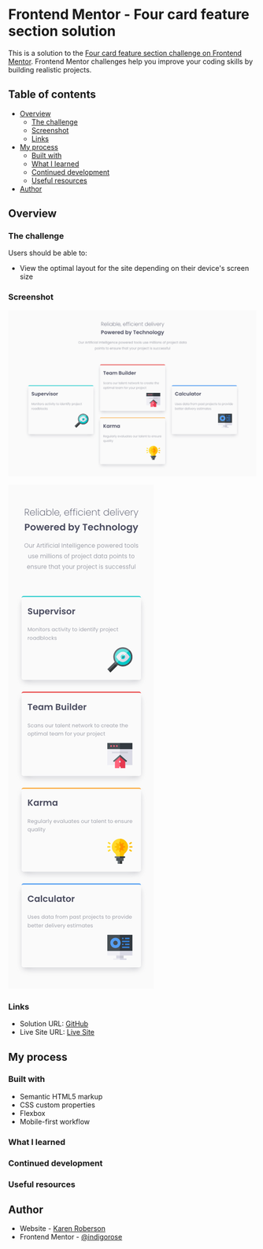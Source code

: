 # Frontend Mentor - Four card feature section solution

This is a solution to the [Four card feature section challenge on Frontend Mentor](https://www.frontendmentor.io/challenges/four-card-feature-section-weK1eFYK). Frontend Mentor challenges help you improve your coding skills by building realistic projects.

## Table of contents

- [Overview](#overview)
  - [The challenge](#the-challenge)
  - [Screenshot](#screenshot)
  - [Links](#links)
- [My process](#my-process)
  - [Built with](#built-with)
  - [What I learned](#what-i-learned)
  - [Continued development](#continued-development)
  - [Useful resources](#useful-resources)
- [Author](#author)

## Overview

### The challenge

Users should be able to:

- View the optimal layout for the site depending on their device's screen size

### Screenshot

![Desktop Version](/four_card_feature_section/images/Desktop_Four%20card%20feature%20section.png)

![Mobile Version](/four_card_feature_section/images/Mobile_Four%20card%20feature%20section.png)

### Links

- Solution URL: [GitHub](https://github.com/indigorose/frontend_mentor_hosting/tree/main/four_card_feature_section)
- Live Site URL: [Live Site](https://effervescent-brigadeiros-94a24e.netlify.app)

## My process

### Built with

- Semantic HTML5 markup
- CSS custom properties
- Flexbox
- Mobile-first workflow

### What I learned

### Continued development

### Useful resources

## Author

- Website - [Karen Roberson](https://krobertsondev.netlify.app/)
- Frontend Mentor - [@indigorose](https://www.frontendmentor.io/profile/indigorose)
